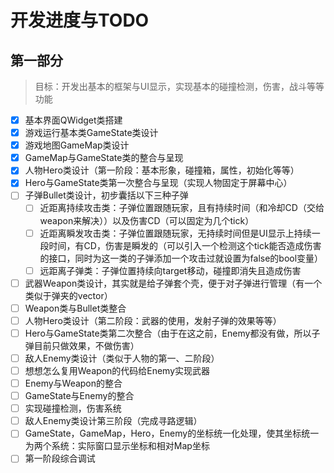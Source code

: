 # 开发进度与TODO

## 第一部分

> 目标：开发出基本的框架与UI显示，实现基本的碰撞检测，伤害，战斗等等功能

- [x] 基本界面QWidget类搭建
- [x] 游戏运行基本类GameState类设计
- [x] 游戏地图GameMap类设计
- [x] GameMap与GameState类的整合与呈现
- [x] 人物Hero类设计（第一阶段：基本形象，碰撞箱，属性，初始化等等）
- [x] Hero与GameState类第一次整合与呈现（实现人物固定于屏幕中心）
- [ ] 子弹Bullet类设计，初步囊括以下三种子弹
    - [ ] 近距离持续攻击类：子弹位置跟随玩家，且有持续时间（和冷却CD（交给weapon来解决））以及伤害CD（可以固定为几个tick）
    - [ ] 近距离瞬发攻击类：子弹位置跟随玩家，无持续时间但是UI显示上持续一段时间，有CD，伤害是瞬发的（可以引入一个检测这个tick能否造成伤害的接口，同时为这一类的子弹添加一个攻击过就设置为false的bool变量）
    - [ ] 远距离子弹类：子弹位置持续向target移动，碰撞即消失且造成伤害
- [ ] 武器Weapon类设计，其实就是给子弹套个壳，便于对子弹进行管理（有一个类似于弹夹的vector）
- [ ] Weapon类与Bullet类整合
- [ ] 人物Hero类设计（第二阶段：武器的使用，发射子弹的效果等等）
- [ ] Hero与GameState类第二次整合（由于在这之前，Enemy都没有做，所以子弹目前只做效果，不做伤害）
- [ ] 敌人Enemy类设计（类似于人物的第一、二阶段）
- [ ] 想想怎么复用Weapon的代码给Enemy实现武器
- [ ] Enemy与Weapon的整合
- [ ] GameState与Enemy的整合
- [ ] 实现碰撞检测，伤害系统
- [ ] 敌人Enemy类设计第三阶段（完成寻路逻辑）
- [ ] GameState，GameMap，Hero，Enemy的坐标统一化处理，使其坐标统一为两个系统：实际窗口显示坐标和相对Map坐标
- [ ] 第一阶段综合调试